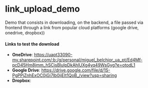 # link_upload_demo
Demo that consists in downloading, on the backend, a file passed via frontend through a link from popular cloud platforms (google drive, onedrive, dropbox))

#### Links to test the download
- **OneDrive**: https://uapt33090-my.sharepoint.com/:b:/g/personal/miguel_belchior_ua_pt/Ed4Mf-pcD45Hm8jmm_hSCisBluIpDkAhlUXg4yq49WsGyg?e=otodL1
- **Google Drive**: https://drive.google.com/file/d/1S-PgPPjZnhExOC0jGi7Ib0ijEIt1QoB_/view?usp=sharing
- **Dropbox**: